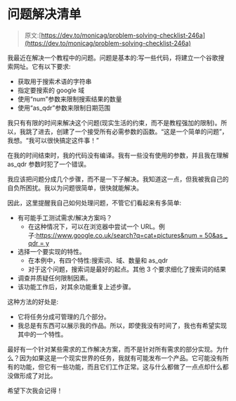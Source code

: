 # 问题解决清单

> 原文:[https://dev.to/monicag/problem-solving-checklist-246a](https://dev.to/monicag/problem-solving-checklist-246a)

我最近在解决一个教程中的问题。问题是基本的:写一些代码，将建立一个谷歌搜索网址。它有以下要求:

*   获取用于搜索术语的字符串
*   指定要搜索的 google 域
*   使用“num”参数来限制搜索结果的数量
*   使用“as_qdr”参数来限制日期范围

我只有有限的时间来解决这个问题(现实生活的约束，而不是教程强加的限制)。所以，我跳了进去，创建了一个接受所有必需参数的函数。“这是一个简单的问题”，我想。“我可以很快搞定这件事！”

在我的时间结束时，我的代码没有编译。我有一些没有使用的参数，并且我在理解 as_qdr 参数时犯了一个错误。

我应该把问题分成几个步骤，而不是一下子解决。我知道这一点，但我被我自己的自负所困扰。我以为问题很简单，很快就能解决。

因此，这里提醒我自己如何处理问题，不管它们看起来有多简单:

*   有可能手工测试需求/解决方案吗？
    *   在这种情况下，可以在浏览器中尝试一个 URL。例子:[https://www.google.co.uk/search?q=cat+pictures&num = 50&as _ qdr = y](https://www.google.co.uk/search?q=cat+pictures&num=50&as_qdr=y)
*   选择一个要实现的特性。
    *   在本例中，有四个特性:搜索词、域、数量和 as_qdr
    *   对于这个问题，搜索词是最好的起点。其他 3 个要求细化了搜索词的结果
*   调查并质疑任何限制因素。
*   该功能工作后，对其余功能重复上述步骤。

这种方法的好处是:

*   它将任务分成可管理的几个部分。
*   我总是有东西可以展示我的作品。所以，即使我没有时间了，我也有希望实现其中的一个特性。

最好有一个针对某些需求的工作解决方案，而不是针对所有需求的部分实现。为什么？因为如果这是一个现实世界的任务，我就有可能发布一个产品。它可能没有所有的功能，但它有一些功能，而且它们工作正常。这与什么都做了一点点却什么都没做形成了对比。

希望下次我会记得！